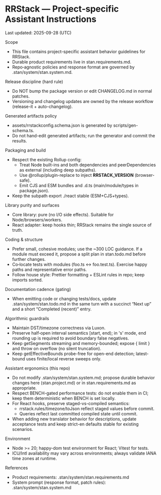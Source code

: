 # RRStack — Project‑specific Assistant Instructions

Last updated: 2025-09-28 (UTC)

Scope

- This file contains project-specific assistant behavior guidelines for RRStack.
- Durable product requirements live in stan.requirements.md.
- Repo‑agnostic policies and response format are governed by .stan/system/stan.system.md.

Release discipline (hard rule)

- Do NOT bump the package version or edit CHANGELOG.md in normal patches.
- Versioning and changelog updates are owned by the release workflow (release-it + auto-changelog).

Generated artifacts policy

- assets/rrstackconfig.schema.json is generated by scripts/gen-schema.ts.
- Do not hand-edit generated artifacts; run the generator and commit the results.

Packaging and build

- Respect the existing Rollup config:
  - Treat Node built-ins and both dependencies and peerDependencies as external (including deep subpaths).
  - Use @rollup/plugin-replace to inject **RRSTACK_VERSION** (browser-safe).
  - Emit CJS and ESM bundles and .d.ts (main/module/types in package.json).
- Keep the subpath export ./react stable (ESM+CJS+types).

Library purity and surfaces

- Core library: pure (no I/O side effects). Suitable for Node/browsers/workers.
- React adapter: keep hooks thin; RRStack remains the single source of truth.

Coding & structure

- Prefer small, cohesive modules; use the ~300 LOC guidance. If a module must exceed it, propose a split plan in stan.todo.md before further changes.
- Co‑locate tests with modules (foo.ts ↔ foo.test.ts). Exercise happy paths and representative error paths.
- Follow house style: Prettier formatting + ESLint rules in repo; keep imports sorted.

Documentation cadence (gating)

- When emitting code or changing tests/docs, update .stan/system/stan.todo.md in the same turn with a succinct “Next up” and a short “Completed (recent)” entry.

Algorithmic guardrails

- Maintain DST/timezone correctness via Luxon.
- Preserve half‑open interval semantics [start, end); in 's' mode, end rounding up is required to avoid boundary false negatives.
- Keep getSegments streaming and memory-bounded; expose { limit } and throw on overflow (no silent truncation).
- Keep getEffectiveBounds probe-free for open-end detection; latest-bound uses finite/local reverse sweeps only.

Assistant ergonomics (this repo)

- Do not modify .stan/system/stan.system.md; propose durable behavior changes here (stan.project.md) or in stan.requirements.md as appropriate.
- Respect BENCH-gated performance tests: do not enable them in CI; keep them deterministic when BENCH is set locally.
- For React hooks, preserve staged-vs-compiled semantics:
  - rrstack.rules/timezone/toJson reflect staged values before commit.
  - Queries reflect last committed compiled state until commit.
- When adding new translator behavior for descriptions, update acceptance tests and keep strict-en defaults stable for existing scenarios.

Environment

- Node >= 20; happy-dom test environment for React; Vitest for tests.
- ICU/Intl availability may vary across environments; always validate IANA time zones at runtime.

References

- Product requirements: .stan/system/stan.requirements.md
- System prompt (response format, patch rules): .stan/system/stan.system.md
